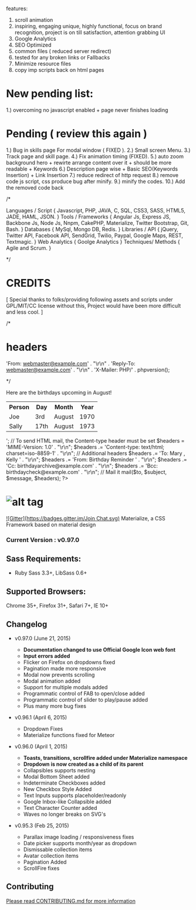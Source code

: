 features:
1. scroll animation
2. inspiring, engaging unique, highly functional, focus on brand recognition, project is on till satisfaction, attention grabbing UI
4. Google Analytics
5. SEO Optimized
6. common files ( reduced server redirect)
7. tested for any broken links or Fallbacks
8. Minimize resource files
9. copy imp scripts back on html pages

# New pending list:
1.) overcoming no javascript enabled + page never finishes loading


# Pending ( review this again )
1.) Bug in skills page For modal window ( FIXED ).
2.) Small screen Menu.
3.) Track page and skill page.
4.) Fix animation timing (FIXED).
5.) auto zoom background hero + rewirte arrange content over it  + should be more readable + Keywords
6.) Description page wise + Basic SEO(Keywords Insertion) + Link Insertion
7.) reduce redirect of http request
8.) remove code js script, css produce bug after minify.
9.) minify the codes.
10.) Add the removed code back


/*

Languages / Script
{ Javascript, PHP, JAVA, C, SQL, CSS3, SASS, HTML5, JADE, HAML, JSON. }
Tools / Frameworks
{ Angular Js, Express JS, Backbone Js, Node Js, Nnpm, CakePHP, Materialize, Twitter Bootstrap, Git, Bash. }
Databases
{ MySql, Mongo DB, Redis. }
Libraries / API
{ jQuery, Twitter API, Facebook API, SendGrid, Twilio, Paypal, Google Maps, REST, Textmagic. }
Web Analytics
{ Goolge Analytics }
Techniques/ Methods
{ Agile and Scrum. }

*/




# CREDITS

[ Special thanks to folks/providing following assets and scripts
  under GPL/MIT/CC license without this,
  Project would have been more difficult and less cool. ]














/*
# headers

'From: webmaster@example.com' . "\r\n" .
    'Reply-To: webmaster@example.com' . "\r\n" .
    'X-Mailer: PHP/' . phpversion();

*/


<?php
// multiple recipients
$to  = 'aidan@example.com' . ', '; // note the comma
$to .= 'wez@example.com';

// subject
$subject = 'Birthday Reminders for August';

// message
$message = '
<html>
<head>
  <title>Birthday Reminders for August</title>
</head>
<body>
  <p>Here are the birthdays upcoming in August!</p>
  <table>
    <tr>
      <th>Person</th><th>Day</th><th>Month</th><th>Year</th>
    </tr>
    <tr>
      <td>Joe</td><td>3rd</td><td>August</td><td>1970</td>
    </tr>
    <tr>
      <td>Sally</td><td>17th</td><td>August</td><td>1973</td>
    </tr>
  </table>
</body>
</html>
';

// To send HTML mail, the Content-type header must be set
$headers  = 'MIME-Version: 1.0' . "\r\n";
$headers .= 'Content-type: text/html; charset=iso-8859-1' . "\r\n";

// Additional headers
$headers .= 'To: Mary <mary@example.com>, Kelly <kelly@example.com>' . "\r\n";
$headers .= 'From: Birthday Reminder <birthday@example.com>' . "\r\n";
$headers .= 'Cc: birthdayarchive@example.com' . "\r\n";
$headers .= 'Bcc: birthdaycheck@example.com' . "\r\n";

// Mail it
mail($to, $subject, $message, $headers);
?>




![alt tag](https://raw.github.com/dogfalo/materialize/master/images/materialize.gif)
===========

[![Gitter](https://badges.gitter.im/Join Chat.svg)](https://gitter.im/Dogfalo/materialize?utm_source=badge&utm_medium=badge&utm_campaign=pr-badge&utm_content=badge)
Materialize, a CSS Framework based on material design

### Current Version : v0.97.0

## Sass Requirements:
- Ruby Sass 3.3+, LibSass 0.6+

## Supported Browsers:
Chrome 35+, Firefox 31+, Safari 7+, IE 10+

## Changelog
- v0.97.0 (June 21, 2015)
  - **Documentation changed to use Official Google Icon web font**
  - **Input errors added**
  - Flicker on Firefox on dropdowns fixed
  - Pagination made more responsive
  - Modal now prevents scrolling
  - Modal animation added
  - Support for multiple modals added
  - Programmatic control of FAB to open/close added
  - Programmatic control of slider to play/pause added
  - Plus many more bug fixes
- v0.96.1 (April 6, 2015)
  - Dropdown Fixes
  - Materialize functions fixed for Meteor
- v0.96.0 (April 1, 2015)
  - **Toasts, transitions, scrollfire added under Materialize namespace**
  - **Dropdown is now created as a child of its parent**
  - Collapsibles supports nesting
  - Modal Bottom Sheet added
  - Indeterminate Checkboxes added
  - New Checkbox Style Added
  - Text Inputs supports placeholder/readonly
  - Google Inbox-like Collapsible added
  - Text Character Counter added
  - Waves no longer breaks on SVG's

- v0.95.3 (Feb 25, 2015)
  - Parallax image loading / responsiveness fixes
  - Date picker supports month/year as dropdown
  - Dismissable collection items
  - Avatar collection items
  - Pagination Added
  - ScrollFire fixes


## Contributing
[Please read CONTRIBUTING.md for more information](CONTRIBUTING.md)
